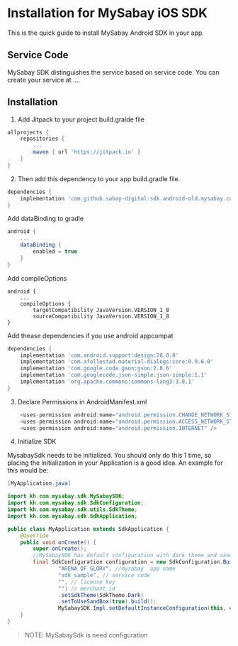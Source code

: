# Installation for MySabay iOS SDK

This is the quick guide to install MySabay Android SDK in your app.

## Service Code

MySabay SDK distinguishes the service based on service code. You can create your service at ....

## Installation

1. Add Jitpack to your project build.gralde file

```gradle
allprojects {
    repositories {
        ...
        maven { url 'https://jitpack.io' }
    }
}
```

2. Then add this dependency to your app build.gradle file.

```gradle
dependencies {
    implementation 'com.github.sabay-digital:sdk.android-old.mysabay.com:1.0.4-o'
}
```

Add dataBinding to gradle
```gradle
android {
    ...
    dataBinding {
        enabled = true
    }
}
```

Add compileOptions
```grale    
android {
    ...
    compileOptions {
        targetCompatibility JavaVersion.VERSION_1_8
        sourceCompatibility JavaVersion.VERSION_1_8
}
```

Add thease dependencies if you use android appcompat
```gradle
dependencies {
    implementation 'com.android.support:design:28.0.0'
    implementation 'com.afollestad.material-dialogs:core:0.9.6.0'
    implementation 'com.google.code.gson:gson:2.8.6'
    implementation 'com.googlecode.json-simple:json-simple:1.1'
    implementation 'org.apache.commons:commons-lang3:3.8.1'
}
```

3. Declare Permissions in AndroidManifest.xml
```java
    <uses-permission android:name="android.permission.CHANGE_NETWORK_STATE" />
    <uses-permission android:name="android.permission.ACCESS_NETWORK_STATE" />
    <uses-permission android:name="android.permission.INTERNET" />
```

4. Initialize SDK

MysabaySdk needs to be initialized. You should only do this 1 time, so placing the initialization in your Application is a good idea. An example for this would be:

```java
[MyApplication.java]

import kh.com.mysabay.sdk.MySabaySDK;
import kh.com.mysabay.sdk.SdkConfiguration;
import kh.com.mysabay.sdk.utils.SdkTheme;
import kh.com.mysabay.sdk.SdkApplication;

public class MyApplication extends SdkApplication {
    @Override
    public void onCreate() {
        super.onCreate();
        //MySabaySDK has default configuration with dark theme and sandbox url.
        final SdkConfiguration configuration = new SdkConfiguration.Builder(
                "ARENA OF GLORY", //mysabay  app name
                "sdk_sample", // service code
                "", // license key
                "") // merchant id
                .setSdkTheme(SdkTheme.Dark)
                .setToUseSandBox(true).build();
                MySabaySDK.Impl.setDefaultInstanceConfiguration(this, configuration);
    }
}
```
> NOTE: MySabaySdk is need configuration
